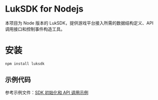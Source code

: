 # LukSDK for Nodejs

本项目为 Node 版本的 LukSDK，提供游戏平台接入所需的数据结构定义、API 调用接口和控制事件构造工具。

# 安装
```shell
npm install luksdk
```

## 示例代码

参考示例文件：[SDK 初始化和 API 调用示例](./example.js)
